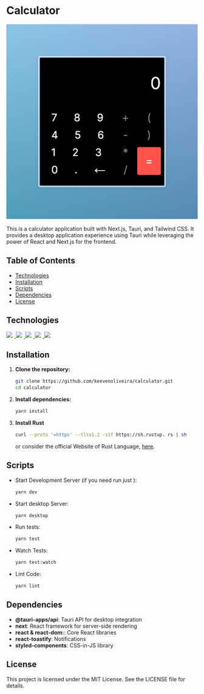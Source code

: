 # Calculator

<img src="./public/calculator-project.jpeg" alt="project print"/>

This is a calculator application built with Next.js, Tauri, and Tailwind CSS. It provides a desktop application experience using Tauri while leveraging the power of React and Next.js for the frontend.

## Table of Contents

- [Technologies](#technologies)
- [Installation](#installation)
- [Scripts](#scripts)
- [Dependencies](#dependencies)
- [License](#license)

## Technologies

<div>
    <a href="https://react.dev/" target="_blank">
        <img style="width:30px; margin-right: 5px" src="https://cdn.jsdelivr.net/gh/devicons/devicon@latest/icons/react/react-original.svg" />
    </a>
    <a  href="https://nextjs.org/" target="_blank">
        <img style="width:30px; margin-right: 5px" src="https://cdn.jsdelivr.net/gh/devicons/devicon@latest/icons/nextjs/nextjs-plain.svg" />
    </a>
    <a href="https://tailwindcss.com/" target="_blank">
        <img style="width:30px; margin-right: 5px" src="https://cdn.jsdelivr.net/gh/devicons/devicon@latest/icons/tailwindcss/tailwindcss-original.svg" />
    </a>
     <a href="https://tauri.app/" target="_blank">
        <img style="width:30px; margin-right: 5px" src="https://cdn.jsdelivr.net/gh/devicons/devicon@latest/icons/tauri/tauri-original.svg" />
    </a>
     <a href="https://tauri.app/" target="_blank">
       <img style="width:30px; margin-right: 5px" src="https://cdn.jsdelivr.net/gh/devicons/devicon@latest/icons/jest/jest-plain.svg" />
    </a>

</div>

## Installation

1. **Clone the repository:**

   ```bash
   git clone https://github.com/keevenoliveira/calculator.git
   cd calculator
   ```

2. **Install dependencies:**

   ```bash
   yarn install
   ```

3. **Install Rust**

   ```bash
   curl --proto '=https' --tlsv1.2 -sSf https://sh.rustup. rs | sh
   ```

   or consider the official Website of Rust Language, [here](https://www.rust-lang.org/tools/install).

## Scripts

- Start Development Server (if you need run just ):

  ```bash
  yarn dev
  ```

- Start desktop Server:

  ```bash
  yarn desktop
  ```

- Run tests:

  ```bash
  yarn test
  ```

- Watch Tests:

  ```bash
  yarn test:watch
  ```

- Lint Code:

  ```bash
  yarn lint
  ```

## Dependencies

- **@tauri-apps/api**: Tauri API for desktop integration
- **next**: React framework for server-side rendering
- **react & react-dom:**: Core React libraries
- **react-toastify**: Notifications
- **styled-components**: CSS-in-JS library

## License

This project is licensed under the MIT License. See the LICENSE file for details.
